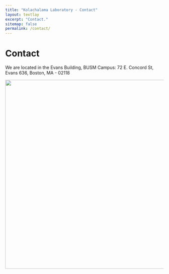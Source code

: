 ```yaml
---
title: "Kolachalama Laboratory - Contact"
layout: textlay
excerpt: "Contact."
sitemap: false
permalink: /contact/
---
```


# Contact

We are located in the Evans Building, BUSM Campus: 72 E. Concord St, Evans 636, Boston, MA - 02118

<img src="{{ site.url }}{{ site.baseurl }}/images/contactpic/map.png" style="width: 600px">
